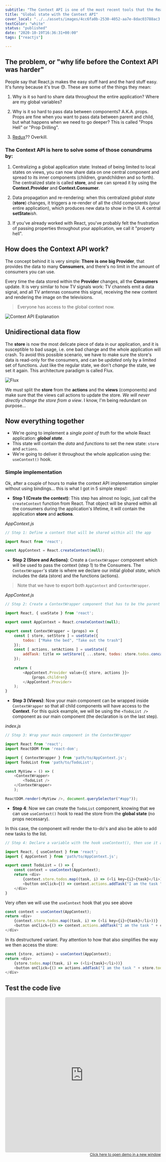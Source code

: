 ```yaml
---
subtitle: "The Context API is one of the most recent tools that the React.js team created to handle application data flow. It is the perfect companion for building small to mid-size applications without the need of a state management library like Redux "
title: "Global state with the Context API"
cover_local: "../../assets/images/4cc6fa0b-2530-4052-aa7e-8dac03788ac3.png"
textColor: "white"
status: "published"
date: "2020-10-19T16:36:31+00:00"
tags: ["reactjs"]

---
```


## The problem, or "why life before the Context API was harder"

People say that React.js makes the easy stuff hard and the hard stuff easy. It's funny because it's true 😓. These are some of the things they mean:

1. Why is it so hard to share data throughout the entire application? Where are my global variables?

2. Why is it so hard to pass data between components? A.K.A. props. Props are fine when you want to pass data between parent and child, but what happens when we need to go deeper? This is called "Props Hell" or "Prop Drilling".

3. [Redux](https://redux.js.org/)?? Overkill.

### The Context API is here to solve some of those conundrums by:

1. Centralizing a global application state: Instead of being limited to local states on views, you can now share data on one central component and spread to its inner components (children, grandchildren and so forth). The centralized state is called **store**, and we can spread it by using the **Context.Provider** and **Context.Consumer**.

2. Data propagation and re-rendering: when this centralized *global state* (**store**) changes, it triggers a re-render of all the child components (your entire application), which produces new data to show in the UI. A central **setState***ish*.

3. If you've already worked with React, you've probably felt the frustration of passing properties throughout your application, we call it "property hell".

## How does the Context API work?

The concept behind it is very simple: **There is one big Provider**, that provides the data to many **Consumers**, and there's no limit in the amount of consumers you can use.

Every time the data stored within the **Provider** changes, all the **Consumers** update. It is very similar to how TV signals work: TV channels emit a data signal, and all TV antennas consume this signal, receiving the new content and rendering the image on the televisions.

> Everyone has access to the global context now.

![Context API Explanation](https://github.com/breatheco-de/content/blob/master/src/assets/images/72fe5361-5b2a-460f-8c2a-2d376616abf6.png?raw=true)

## Unidirectional data flow

The **store** is now the most delicate piece of data in our application, and it is susceptible to bad usage, i.e. one bad change and the whole application will crash. To avoid this possible scenario, we have to make sure the store's data is read-only for the consumers, and can be *updated* only by a limited set of functions. Just like the regular state, we don't *change* the state, we set it again. This architecture paradigm is called Flux.

![Flux](https://github.com/breatheco-de/content/blob/master/src/assets/images/flux-simple-f8-diagram-1300w.png?raw=true)

We must split the **store** from the **actions** and the **views** (components) and make sure that the views call actions to update the store. *We will never directly change the store from a view*. I know, I'm being redundant on purpose...

## Now everything together

+ We're going to implement a *single point of truth* for the whole React application: ***global state***.
+ This state will contain the *data* and *functions* to set the new state: `store` and `actions`.
+ We're going to deliver it throughout the whole application using the: `useContext()` hook.

### Simple implementation

Ok, after a couple of hours to make the context API implementation simpler without using bindings... this is what I got in 5 simple steps!:

- **Step 1 (Create the context)**: This step has almost no logic, just call the `createContext` function from React. That object will be shared within all the consumers during the application's lifetime, it will contain the application **store** and **actions**.

*AppContext.js*

```js
// Step 1: Define a context that will be shared within all the app

import React from 'react';

const AppContext = React.createContext(null);
```

- **Step 2 (Store and Actions)**: Create a `ContextWrapper` component which will be used to pass the context (step 1) to the Consumers. The `ContextWrapper`'s state is where we declare our initial *global state*, which includes the data (store) and the functions (actions). 

> Note that we have to export both `AppContext` and `ContextWrapper`.

*AppContext.js*
```js
// Step 2: Create a ContextWrapper component that has to be the parent of every consumer

import React, { useState } from 'react';

export const AppContext = React.createContext(null);

export const ContextWrapper = (props) => {
	const [ store, setStore ] = useState({
		todos: ["Make the bed", "Take out the trash"]
	});
	const [ actions, setActions ] = useState({
		addTask: title => setStore({ ...store, todos: store.todos.concat(title) })
	});
	
	return (
		<AppContext.Provider value={{ store, actions }}>
			{props.children}
		</AppContext.Provider>
	);
}
```

- **Step 3 (Views)**: Now your main component can be wrapped inside `ContextWrapper` so that all child components will have access to the **Context**. For this quick example, we will be using the `<TodoList />` component as our main component (the declaration is on the last step).

*index.js*

```js
// Step 3: Wrap your main component in the ContextWrapper

import React from 'react';
import ReactDOM from 'react-dom';

import { ContextWrapper } from 'path/to/AppContext.js';
import TodoList from 'path/to/TodoList';

const MyView = () => (
	<ContextWrapper>
		<TodoList />
	</ContextWrapper>
	);

ReactDOM.render(<MyView />, document.querySelector("#app"));
```

- **Step 4**: Now we can create the `TodoList` component, knowing that we can use `useContext()` hook to read the store from the **global state** (no props necessary).

In this case, the component will render the to-do's and also be able to add new tasks to the list.

```js
// Step 4: Declare a variable with the hook useContext(), then use it as an object to access any code inside of it 

import React, { useContext } from 'react';
import { AppContext } from 'path/to/AppContext.js';

export const TodoList = () => {
	const context = useContext(AppContext);
	return <div>
		{context.store.todos.map((task, i) => (<li key={i}>{task}</li>))}
		<button onClick={() => context.actions.addTask("I am the task " + context.store.todos.length)}> + add </button>
	</div>
}
```

Very often we will use the `useContext` hook that you see above 

```javascript
const context = useContext(AppContext);
return <div>
	{context.store.todos.map((task, i) => (<li key={i}>{task}</li>))}
	<button onClick={() => context.actions.addTask("I am the task " + context.store.todos.length)}> + add </button>
</div>
```

In its destructured variant. Pay attention to how that also simplifies the way we then access the store:

```javascript
const {store, actions} = useContext(AppContext);
return <div>
	{store.todos.map((task, i) => (<li>{task}</li>))}
	<button onClick={() => actions.addTask("I am the task " + store.todos.length)}> + add </button>
</div>
```

## Test the code live

<iframe src="https://codesandbox.io/embed/w75wq6v01k?fontsize=14&hidenavigation=1&theme=dark" style="width:100%; height:500px; border:0; border-radius: 4px; overflow:hidden;" sandbox="allow-modals allow-forms allow-popups allow-scripts allow-same-origin"></iframe>

<div align="right"><small><a href="https://codesandbox.io/s/w75wq6v01k?from-embed">Click here to open demo in a new window</a></small></div>

